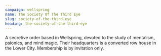 ```yaml
---
campaign: wellspring
name: The Society Of The Third Eye
slug: society-of-the-third-eye
heading: the-society-of-the-third-eye
---
```


A secretive order based in Wellspring, devoted to the study of mentalism, psionics, and mind magic. Their headquarters is a converted row house in the Lower City. Membership is by invitation only.
